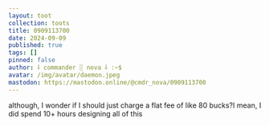 ```yaml
---
layout: toot
collection: toots
title: 0909113700
date: 2024-09-09
published: true
tags: []
pinned: false
author: ⸸ commander ░ nova ⸸ :~$
avatar: /img/avatar/daemon.jpeg
mastodon: https://mastodon.online/@cmdr_nova/0909113700
---
```


although, I wonder if I should just charge a flat fee of like 80 bucks?I mean, I did spend 10+ hours designing all of this
